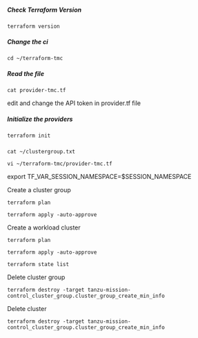 
##### Check Terraform Version

```execute
terraform version
```

##### Change the ci

```execute
cd ~/terraform-tmc
```

##### Read the file

```execute
cat provider-tmc.tf
```

edit and change the API token in provider.tf file

##### Initialize the providers

```execute
terraform init
```

##### 

```execute-2
cat ~/clustergroup.txt
```

```execute-1
vi ~/terraform-tmc/provider-tmc.tf
```

export TF_VAR_SESSION_NAMESPACE=$SESSION_NAMESPACE



Create a cluster group

```execute
terraform plan
```

```execute
terraform apply -auto-approve
```

Create a workload cluster

```execute
terraform plan
```

```execute
terraform apply -auto-approve
```

```execute
terraform state list
```

Delete cluster group

```execute
terraform destroy -target tanzu-mission-control_cluster_group.cluster_group_create_min_info
```

Delete cluster

```execute
terraform destroy -target tanzu-mission-control_cluster_group.cluster_group_create_min_info
```
